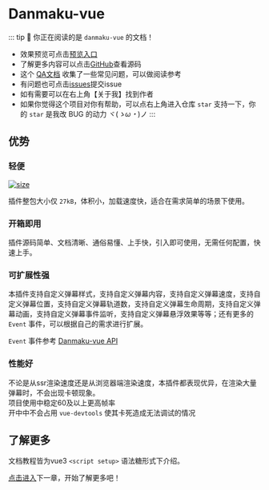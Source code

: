 # Danmaku-vue

::: tip
:icecream: 你正在阅读的是 `danmaku-vue` 的文档！
- 效果预览可点击[预览入口](https://dshuais.github.io/danmaku-vue/)
- 了解更多内容可以点击[GitHub](https://github.com/dshuais/danmaku-vue)查看源码
- 这个 [QA文档](https://github.com/dshuais/danmaku-vue/blob/main/QA.md) 收集了一些常见问题，可以做阅读参考
- 有问题也可点击[issues](https://github.com/dshuais/danmaku-vue/issues)提交issue
- 如有需要可以在右上角【关于我】找到作者
- 如果你觉得这个项目对你有帮助，可以点右上角进入仓库 `star` 支持一下，你的 `star` 是我改 BUG 的动力 ヾ(*ゝω・*)ノ
:::

## 优势

### 轻便
[![size](https://img.shields.io/badge/minifiedsize-27kB-blue.svg)](https://www.npmjs.com/package/danmaku-vue)

插件整包大小仅 `27kB`，体积小，加载速度快，适合在需求简单的场景下使用。

### 开箱即用

插件源码简单、文档清晰、通俗易懂、上手快，引入即可使用，无需任何配置，快速上手。

### 可扩展性强

本插件支持自定义弹幕样式，支持自定义弹幕内容，支持自定义弹幕速度，支持自定义弹幕位置，支持自定义弹幕轨道数，支持自定义弹幕生命周期，支持自定义弹幕动画，支持自定义弹幕事件监听，支持自定义弹幕悬浮效果等等；还有更多的 `Event` 事件，可以根据自己的需求进行扩展。
<br />

`Event` 事件参考 [Danmaku-vue API](/api/)

### 性能好

不论是从ssr渲染速度还是从浏览器端渲染速度，本插件都表现优异，在渲染大量弹幕时，不会出现卡顿现象。
<br />
项目使用中稳定60及以上更高帧率
<br />
开中中不会占用 `vue-devtools` 使其卡死造成无法调试的情况

## 了解更多

文档教程皆为vue3 `<script setup>` 语法糖形式下介绍。

[点击进入](/docs/001_intro.md)下一章，开始了解更多吧！


<!-- [![npm-version](https://img.shields.io/npm/v/danmaku-vue.svg)](https://www.npmjs.com/package/danmaku-vue)
[![size](https://img.shields.io/badge/minifiedsize-27kB-blue.svg)](https://www.npmjs.com/package/danmaku-vue)
[![license](https://img.shields.io/npm/l/express.svg)]() -->